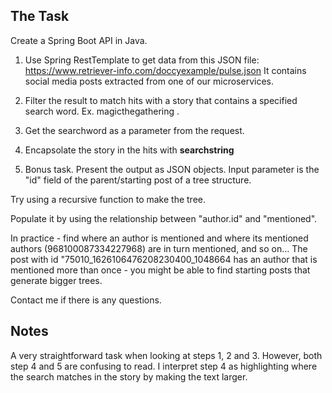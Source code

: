 ## The Task
Create a Spring Boot API in Java.

1. Use Spring RestTemplate to get data from this JSON file: https://www.retriever-info.com/doccyexample/pulse.json
   It contains social media posts extracted from one of our microservices.

2. Filter the result to match hits with a story that contains a specified search word. Ex. magicthegathering .

3. Get the searchword as a parameter from the request.

4. Encapsolate the story in the hits with <b>searchstring</b>

5. Bonus task.
   Present the output as JSON objects. Input parameter is the "id" field of the parent/starting post of a tree structure.

Try using a recursive function to make the tree.

Populate it by using the relationship between "author.id" and "mentioned".

In practice - find where an author is mentioned and where its mentioned authors (968100087334227968) are in turn mentioned, and so on...
The post with id "75010_1626106476208230400_1048664 has an author that is mentioned more than once - you might be able to find starting posts that generate bigger trees.

Contact me if there is any questions.


## Notes
A very straightforward task when looking at steps 1, 2 and 3. 
However, both step 4 and 5 are confusing to read. 
I interpret step 4 as highlighting where the search matches in the story 
by making the text larger.


